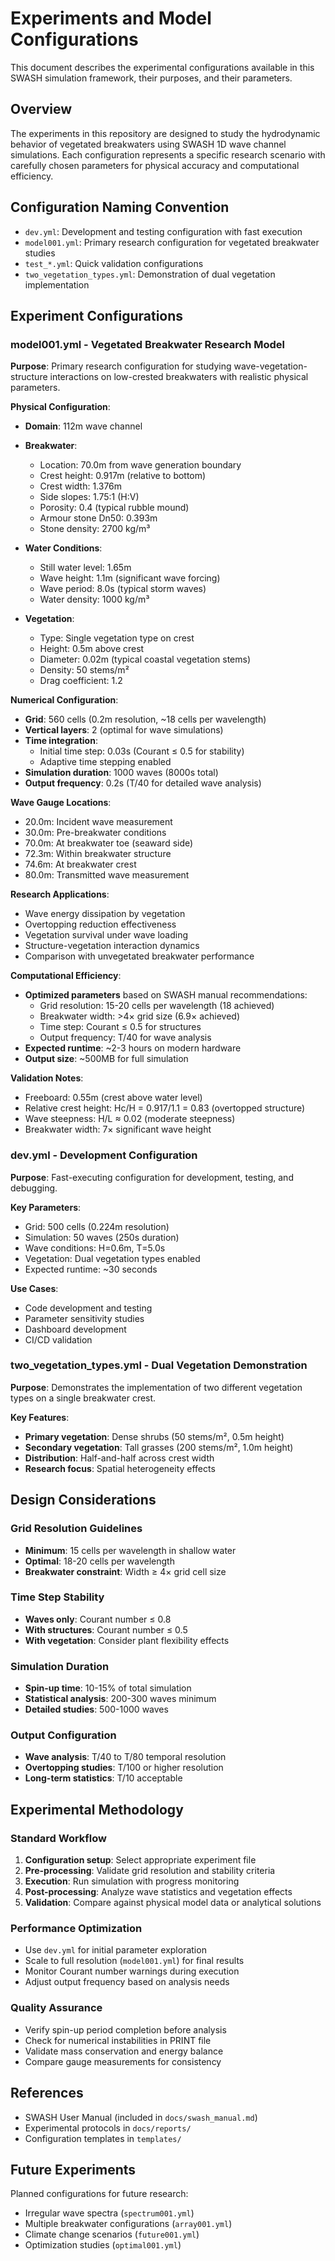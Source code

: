 # Experiments and Model Configurations

This document describes the experimental configurations available in this SWASH simulation framework, their purposes, and their parameters.

## Overview

The experiments in this repository are designed to study the hydrodynamic behavior of vegetated breakwaters using SWASH 1D wave channel simulations. Each configuration represents a specific research scenario with carefully chosen parameters for physical accuracy and computational efficiency.

## Configuration Naming Convention

- `dev.yml`: Development and testing configuration with fast execution
- `model001.yml`: Primary research configuration for vegetated breakwater studies
- `test_*.yml`: Quick validation configurations
- `two_vegetation_types.yml`: Demonstration of dual vegetation implementation

## Experiment Configurations

### model001.yml - Vegetated Breakwater Research Model

**Purpose**: Primary research configuration for studying wave-vegetation-structure interactions on low-crested breakwaters with realistic physical parameters.

**Physical Configuration**:
- **Domain**: 112m wave channel
- **Breakwater**:
  - Location: 70.0m from wave generation boundary
  - Crest height: 0.917m (relative to bottom)
  - Crest width: 1.376m
  - Side slopes: 1.75:1 (H:V)
  - Porosity: 0.4 (typical rubble mound)
  - Armour stone Dn50: 0.393m
  - Stone density: 2700 kg/m³

- **Water Conditions**:
  - Still water level: 1.65m
  - Wave height: 1.1m (significant wave forcing)
  - Wave period: 8.0s (typical storm waves)
  - Water density: 1000 kg/m³

- **Vegetation**:
  - Type: Single vegetation type on crest
  - Height: 0.5m above crest
  - Diameter: 0.02m (typical coastal vegetation stems)
  - Density: 50 stems/m²
  - Drag coefficient: 1.2

**Numerical Configuration**:
- **Grid**: 560 cells (0.2m resolution, ~18 cells per wavelength)
- **Vertical layers**: 2 (optimal for wave simulations)
- **Time integration**: 
  - Initial time step: 0.03s (Courant ≤ 0.5 for stability)
  - Adaptive time stepping enabled
- **Simulation duration**: 1000 waves (8000s total)
- **Output frequency**: 0.2s (T/40 for detailed wave analysis)

**Wave Gauge Locations**:
- 20.0m: Incident wave measurement
- 30.0m: Pre-breakwater conditions  
- 70.0m: At breakwater toe (seaward side)
- 72.3m: Within breakwater structure
- 74.6m: At breakwater crest
- 80.0m: Transmitted wave measurement

**Research Applications**:
- Wave energy dissipation by vegetation
- Overtopping reduction effectiveness
- Vegetation survival under wave loading
- Structure-vegetation interaction dynamics
- Comparison with unvegetated breakwater performance

**Computational Efficiency**:
- **Optimized parameters** based on SWASH manual recommendations:
  - Grid resolution: 15-20 cells per wavelength (18 achieved)
  - Breakwater width: >4× grid size (6.9× achieved)
  - Time step: Courant ≤ 0.5 for structures
  - Output frequency: T/40 for wave analysis
- **Expected runtime**: ~2-3 hours on modern hardware
- **Output size**: ~500MB for full simulation

**Validation Notes**:
- Freeboard: 0.55m (crest above water level)
- Relative crest height: Hc/H = 0.917/1.1 = 0.83 (overtopped structure)
- Wave steepness: H/L ≈ 0.02 (moderate steepness)
- Breakwater width: 7× significant wave height

### dev.yml - Development Configuration

**Purpose**: Fast-executing configuration for development, testing, and debugging.

**Key Parameters**:
- Grid: 500 cells (0.224m resolution)
- Simulation: 50 waves (250s duration)  
- Wave conditions: H=0.6m, T=5.0s
- Vegetation: Dual vegetation types enabled
- Expected runtime: ~30 seconds

**Use Cases**:
- Code development and testing
- Parameter sensitivity studies
- Dashboard development
- CI/CD validation

### two_vegetation_types.yml - Dual Vegetation Demonstration

**Purpose**: Demonstrates the implementation of two different vegetation types on a single breakwater crest.

**Key Features**:
- **Primary vegetation**: Dense shrubs (50 stems/m², 0.5m height)
- **Secondary vegetation**: Tall grasses (200 stems/m², 1.0m height)
- **Distribution**: Half-and-half across crest width
- **Research focus**: Spatial heterogeneity effects

## Design Considerations

### Grid Resolution Guidelines
- **Minimum**: 15 cells per wavelength in shallow water
- **Optimal**: 18-20 cells per wavelength
- **Breakwater constraint**: Width ≥ 4× grid cell size

### Time Step Stability
- **Waves only**: Courant number ≤ 0.8
- **With structures**: Courant number ≤ 0.5
- **With vegetation**: Consider plant flexibility effects

### Simulation Duration
- **Spin-up time**: 10-15% of total simulation
- **Statistical analysis**: 200-300 waves minimum
- **Detailed studies**: 500-1000 waves

### Output Configuration
- **Wave analysis**: T/40 to T/80 temporal resolution
- **Overtopping studies**: T/100 or higher resolution
- **Long-term statistics**: T/10 acceptable

## Experimental Methodology

### Standard Workflow
1. **Configuration setup**: Select appropriate experiment file
2. **Pre-processing**: Validate grid resolution and stability criteria
3. **Execution**: Run simulation with progress monitoring
4. **Post-processing**: Analyze wave statistics and vegetation effects
5. **Validation**: Compare against physical model data or analytical solutions

### Performance Optimization
- Use `dev.yml` for initial parameter exploration
- Scale to full resolution (`model001.yml`) for final results
- Monitor Courant number warnings during execution
- Adjust output frequency based on analysis needs

### Quality Assurance
- Verify spin-up period completion before analysis
- Check for numerical instabilities in PRINT file
- Validate mass conservation and energy balance
- Compare gauge measurements for consistency

## References

- SWASH User Manual (included in `docs/swash_manual.md`)
- Experimental protocols in `docs/reports/`
- Configuration templates in `templates/`

## Future Experiments

Planned configurations for future research:
- Irregular wave spectra (`spectrum001.yml`)
- Multiple breakwater configurations (`array001.yml`)
- Climate change scenarios (`future001.yml`)
- Optimization studies (`optimal001.yml`)